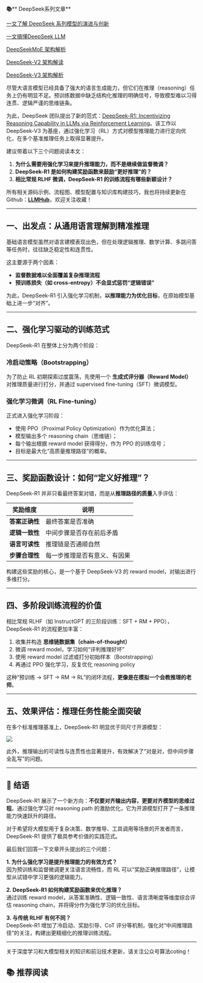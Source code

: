 **📚**** DeepSeek系列文章**

[一文了解 DeepSeek 系列模型的演进与创新](https://zhuanlan.zhihu.com/p/1936913619192361679)

[一文搞懂DeepSeek LLM](https://zhuanlan.zhihu.com/p/1937265830216857540)

[DeepSeekMoE 架构解析](https://zhuanlan.zhihu.com/p/1937606952491410576)

[DeepSeek-V2 架构解读](https://zhuanlan.zhihu.com/p/1937944175682233519)

[DeepSeek-V3 架构解析](https://zhuanlan.zhihu.com/p/1938352504682320685)



尽管大语言模型已经具备了强大的语言生成能力，但它们在推理（reasoning）任务上仍有明显不足。预训练数据中缺乏结构化推理的明确信号，导致模型难以习得连贯、逻辑严谨的思维链条。

为此，DeepSeek 团队提出了新的范式：[DeepSeek-R1: Incentivizing Reasoning Capability in LLMs via Reinforcement Learning](https://arxiv.org/abs/2501.12948)。该工作以 DeepSeek-V3 为基座，通过强化学习（RL）方式对模型推理能力进行定向优化，在多个基准推理任务上取得显著提升。

建议带着以下三个问题阅读本文：

1. **为什么需要用强化学习来提升推理能力，而不是继续做监督微调？**
2. **DeepSeek-R1 是如何构建奖励函数来鼓励“更好推理”的？**
3. **相比常规 RLHF 微调，DeepSeek-R1 的训练流程有哪些新颖设计？**

<font style="color:rgb(25, 27, 31);">所有相关源码示例、流程图、模型配置与知识库构建技巧，我也将持续更新在Github：</font>[**<font style="color:rgb(25, 27, 31);">LLMHub</font>**](https://github.com/zhangting-hit/LLMHub)<font style="color:rgb(25, 27, 31);">，欢迎关注收藏！</font>

---

## 一、出发点：从通用语言理解到精准推理
基础语言模型虽然对语言建模表现出色，但在处理逻辑推理、数学计算、多跳问答等任务时，往往缺乏稳定性和连贯性。

这主要源于两个因素：

+ **监督数据难以全面覆盖复杂推理流程**
+ **预训练损失（如 cross-entropy）不会显式惩罚“逻辑错误”**

为此，DeepSeek-R1 引入强化学习机制，**以推理能力为优化目标**，在原始模型基础上进一步“对齐”。

---

## 二、强化学习驱动的训练范式
DeepSeek-R1 在整体上分为两个阶段：

### 冷启动策略（Bootstrapping）
为了防止 RL 初期探索过度震荡，先使用一个 **生成式评分器（Reward Model）** 对推理质量进行打分，并通过 supervised fine-tuning（SFT）微调模型。

### 强化学习微调（RL Fine-tuning）
正式进入强化学习阶段：

+ 使用 PPO（Proximal Policy Optimization）作为优化算法；
+ 模型输出多个 reasoning chain（思维链）；
+ 每个输出根据 reward model 获得得分，作为 PPO 的训练信号；
+ 目标是最大化“高质量推理路径”的概率。

---

## 三、奖励函数设计：如何“定义好推理”？
DeepSeek-R1 并非只看最终答案对错，而是从**推理路径的质量**入手评估：

| 奖励维度 | 说明 |
| --- | --- |
| **答案正确性** | 最终答案是否准确 |
| **逻辑一致性** | 中间步骤是否存在前后矛盾 |
| **语言可读性** | 推理链是否通顺自然 |
| **步骤合理性** | 每一步推理是否有意义、有因果 |


构建这些奖励的核心，是一个基于 DeepSeek-V3 的 reward model，对输出进行多维打分。

---

## 四、多阶段训练流程的价值
相比常规 RLHF（如 InstructGPT 的三阶段训练：SFT + RM + PPO），DeepSeek-R1 的流程更加丰富：

1. 收集并构造 **思维链数据集（chain-of-thought）**
2. 微调 reward model，学习如何“评判推理好坏”
3. 使用 reward model 过滤或打分初始样本（Bootstrapping）
4. 再通过 PPO 强化学习，反复优化 reasoning policy

这种“预训练 → SFT → RM → RL”的闭环流程，**更像是在模拟一个会教推理的老师**。

---

## 五、效果评估：推理任务性能全面突破
在多个标准推理基准上，DeepSeek-R1 明显优于同尺寸开源模型：

![](https://cdn.nlark.com/yuque/0/2025/png/28454971/1754488838983-abac0b30-649d-4a12-9a8a-f39878fef2bf.png)

此外，推理输出的可读性与连贯性也显著提升，有效解决了“对是对，但中间步骤全乱写”的问题。

---

## 📌 结语
DeepSeek-R1 展示了一个新方向：**不仅要对齐输出内容，更要对齐模型的思维过程**。通过强化学习对 reasoning path 的激励优化，它为开源模型打开了一条推理能力快速跃升的路径。

对于希望将大模型用于复杂决策、数学推导、工具调用等场景的开发者而言，DeepSeek-R1 提供了极具参考价值的实践范式。



最后我们回答一下文章开头提出的三个问题：

**1. 为什么强化学习是提升推理能力的有效方式？**  
因为预训练和监督微调更关注语言流畅性，而 RL 可以“奖励正确推理路径”，让模型从试错中学习更强的逻辑能力。

**2. DeepSeek-R1 如何构建奖励函数来优化推理？**  
通过训练 reward model，从答案准确性、逻辑一致性、语言清晰度等维度综合评估 reasoning chain，并将得分作为强化学习的优化目标。

**3. 与传统 RLHF 有何不同？**  
DeepSeek-R1 增加了冷启动、奖励引导、CoT 评分等机制，强化对“中间推理路径”的关注，构建出更精细化的推理训练流程。

---

<font style="color:rgb(25, 27, 31);">关于深度学习和大模型相关的知识和前沿技术更新，请关注公众号</font><font style="color:rgb(25, 27, 31);background-color:rgb(246, 246, 246);">算法coting</font><font style="color:rgb(25, 27, 31);">！</font>



## 📚 推荐阅读



